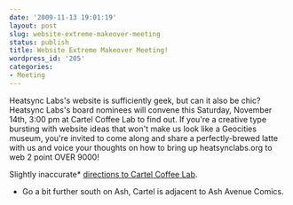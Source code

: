 ```yaml
---
date: '2009-11-13 19:01:19'
layout: post
slug: website-extreme-makeover-meeting
status: publish
title: Website Extreme Makeover Meeting!
wordpress_id: '205'
categories:
- Meeting
---
```


Heatsync Labs's website is sufficiently geek, but can it also be chic?  Heatsync Labs's board nominees will convene this Saturday, November 14th, 3:00 pm at Cartel Coffee Lab to find out.  If you're a creative type bursting with website ideas that won't make us look like a Geocities museum, you're invited to come along and share a perfectly-brewed latte with us and voice your thoughts on how to bring up heatsynclabs.org to web 2 point OVER 9000!

Slightly inaccurate* [directions to Cartel Coffee Lab](http://maps.google.com/maps?oe=utf-8&client=firefox-a&ie=UTF8&q=cartel+coffee+lab&fb=1&gl=us&hq=cartel+coffee+lab&hnear=Phoenix,+AZ&cid=0,0,6078650611275961310ei=K5n9Sp20ComKswPigtmeCg&ved=0CAoQnwIwAA&ll=33.424565,-111.943109&spn=0.007987,0.016372&t=h&z=16&iwloc=A).

* Go a bit further south on Ash, Cartel is adjacent to Ash Avenue Comics.
